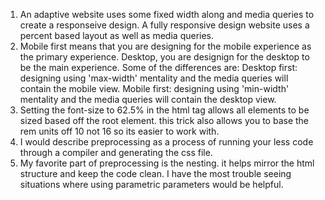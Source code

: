 

1.  An adaptive website uses some fixed width along and media queries to create a responseive design.  A fully responsive design website uses a percent based layout as well as media queries. 
2.  Mobile first means that you are designing for the mobile experience as the primary experience.  Desktop, you are designign for the desktop to be the main experience.  Some of the differences are: 
    Desktop first: 
        designing using 'max-width' mentality and the media queries will contain the mobile view.
    Mobile first: 
        designing using 'min-width' mentality and the media queries will contain the desktop view.
3.  Setting the font-size to 62.5% in the html tag allows all elements to be sized based off the root element.  this trick also allows you to base the rem units off 10 not 16 so its easier to work with.
4.  I would describe preprocessing as a process of running your less code through a compiler and generating the css file.
5.  My favorite part of preprocessing is the nesting.  it helps mirror the html structure and keep the code clean.  I have the most trouble seeing situations where using parametric parameters would be helpful.
    
